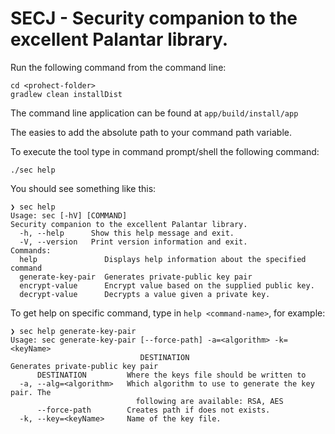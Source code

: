 # SECJ - Security companion to the excellent Palantar library.

Run the following command from the command line: 

```shell
cd <prohect-folder>
gradlew clean installDist
```

The command line application can be found at `app/build/install/app`

The easies to add the absolute path to your command path variable.

To execute the tool type in command prompt/shell the following command:

  `./sec help`
  
You should see something like this: 

```
❯ sec help
Usage: sec [-hV] [COMMAND]
Security companion to the excellent Palantar library.
  -h, --help      Show this help message and exit.
  -V, --version   Print version information and exit.
Commands:
  help               Displays help information about the specified command
  generate-key-pair  Generates private-public key pair
  encrypt-value      Encrypt value based on the supplied public key.
  decrypt-value      Decrypts a value given a private key.
```

To get help on specific command, type in `help <command-name>`, for example: 

```
❯ sec help generate-key-pair
Usage: sec generate-key-pair [--force-path] -a=<algorithm> -k=<keyName>
                             DESTINATION
Generates private-public key pair
      DESTINATION         Where the keys file should be written to
  -a, --alg=<algorithm>   Which algorithm to use to generate the key pair. The
                            following are available: RSA, AES
      --force-path        Creates path if does not exists.
  -k, --key=<keyName>     Name of the key file.
```

